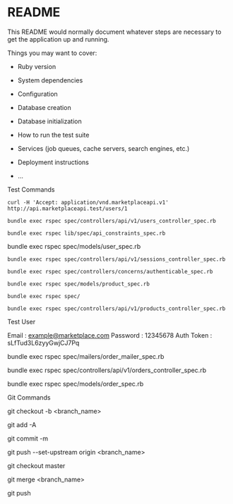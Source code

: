 # README

This README would normally document whatever steps are necessary to get the
application up and running.

Things you may want to cover:

* Ruby version

* System dependencies

* Configuration

* Database creation

* Database initialization

* How to run the test suite

* Services (job queues, cache servers, search engines, etc.)

* Deployment instructions

* ...



Test Commands

`curl -H 'Accept: application/vnd.marketplaceapi.v1' http://api.marketplaceapi.test/users/1`

`bundle exec rspec spec/controllers/api/v1/users_controller_spec.rb`

`bundle exec rspec lib/spec/api_constraints_spec.rb`

bundle exec rspec spec/models/user_spec.rb

`bundle exec rspec spec/controllers/api/v1/sessions_controller_spec.rb`

`bundle exec rspec spec/controllers/concerns/authenticable_spec.rb`

`bundle exec rspec spec/models/product_spec.rb`

`bundle exec rspec spec/`

`bundle exec rspec spec/controllers/api/v1/products_controller_spec.rb`



Test User

Email : example@marketplace.com
Password : 12345678
Auth Token : sLfTud3L6zyyGwjCJ7Pq


bundle exec rspec spec/mailers/order_mailer_spec.rb

bundle exec rspec spec/controllers/api/v1/orders_controller_spec.rb

bundle exec rspec spec/models/order_spec.rb



Git Commands


git checkout -b <branch_name>

git add -A

git commit -m <message>

git push --set-upstream origin <branch_name>

git checkout master

git merge <branch_name>

git push


